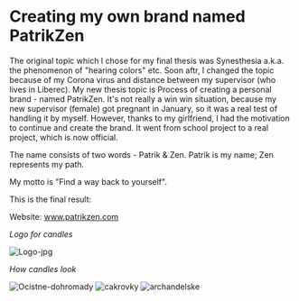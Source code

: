 # Creating my own brand named PatrikZen

The original topic which I chose for my final thesis was Synesthesia a.k.a. the phenomenon of "hearing colors" etc. Soon aftr, I changed the topic because of my Corona virus and distance between my supervisor (who lives in Liberec). My new thesis topic is Process of creating a personal brand - named PatrikZen. It's not really a win win situation, because my new supervisor (female) got pregnant in January, so it was a real test of handling it by myself. However, thanks to my girlfriend, I had the motivation to continue and create the brand. It went from school project to a real project, which is now official.

The name consists of two words - Patrik & Zen.
  Patrik is my name;
  Zen represents my path.
 
 My motto is "Find a way back to yourself".
 
 This is the final result:
 
 Website: www.patrikzen.com
 
 *Logo for candles*
 
 ![Logo-jpg](https://user-images.githubusercontent.com/72804835/115010697-fd3b8800-9ead-11eb-93ba-27ad5d6be0cf.jpg)
 
 *How candles look*
 
![Ocistne-dohromady](https://user-images.githubusercontent.com/72804835/115010339-961dd380-9ead-11eb-910d-7ad15c3ca942.JPG)
![cakrovky](https://user-images.githubusercontent.com/72804835/115010360-9cac4b00-9ead-11eb-9ecb-ae41b2391a15.JPG)
![archandelske](https://user-images.githubusercontent.com/72804835/115010376-a2099580-9ead-11eb-9f68-2aa271c0ce75.JPG)
